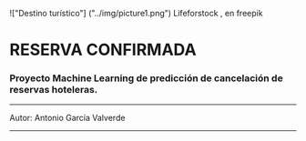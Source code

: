 !["Destino turístico"] ("../img/picture1.png")
Lifeforstock , en freepik

# RESERVA CONFIRMADA
### Proyecto Machine Learning de predicción de cancelación de reservas hoteleras.

---

Autor: Antonio García Valverde

---

